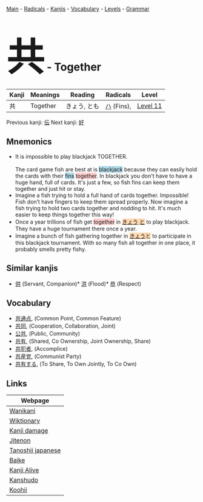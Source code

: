 <style> bigfont {font-size: 100px}</style>
[Main](../index.md) -
[Radicals](../radicals.md) -
[Kanjis](../kanjis.md) -
[Vocabulary](../vocabulary.md) -
[Levels](../levels.md) -
[Grammar](../grammar.md)
# <bigfont> 共</bigfont> - Together 

| Kanji | Meanings | Reading | Radicals | Level |
| --- | --- | --- | --- | --- |
| 共 | Together | きょう, とも | [ハ](../radicals/ハ.md) (Fins),  | [Level 11](../levels/wk_level11.md) |

Previous kanji: [伝](伝.md) Next kanji: [好](好.md) 

## Mnemonics
 * It is impossible to play blackjack TOGETHER.<br><br>The card game fish are best at is <span style="background-color:#ADD8E6"> blackjack</span> because they can easily hold the cards with their <span style="background-color:#ADD8E6"> fins</span> <span style="background-color:#ffcccb"> together</span>. In blackjack you don't have to have a huge hand, full of cards. It's just a few, so fish fins can keep them together and just hit or stay.
* Imagine a fish trying to hold a full hand of cards together. Impossible! Fish don’t have fingers to keep them spread properly. Now imagine a fish trying to hold two cards together and nodding to hit. It's much easier to keep things together this way!
* Once a year trillions of fish get <span style="background-color:#ffcccb"> together</span> in <span style="background-color:#ffcccb"> <span style="background-color:#fed8b1"> [きょう](https://jisho.org/search/きょう)</span></span><span style="background-color:#fed8b1"> [と](https://jisho.org/search/と)</span> to play blackjack. They have a huge tournament there once a year.
* Imagine a bunch of fish gathering together in <span style="background-color:#fed8b1"> [きょう](https://jisho.org/search/きょう)と</span> to participate in this blackjack tournament. With so many fish all together in one place, it probably smells pretty fishy.


## Similar kanjis
 * [供](供.md) (Servant, Companion)* [洪](洪.md) (Flood)* [恭](恭.md) (Respect)


## Vocabulary
 * [共通点](../vocabulary/共.md), (Common Point, Common Feature)
* [共同](../vocabulary/共.md), (Cooperation, Collaboration, Joint)
* [公共](../vocabulary/共.md), (Public, Community)
* [共有](../vocabulary/共.md), (Shared, Co Ownership, Joint Ownership, Share)
* [共犯者](../vocabulary/共.md), (Accomplice)
* [共産党](../vocabulary/共.md), (Communist Party)
* [共有する](../vocabulary/共.md), (To Share, To Own Jointly, To Co Own)



## Links 

| Webpage |
| --- |
| [Wanikani          ](https://www.wanikani.com/kanji/共) |
| [Wiktionary        ](https://en.wiktionary.org/wiki/共) |
| [Kanji damage      ](http://www.kanjidamage.com/kanji/search?utf8=✓&q=共) |
| [Jitenon           ](https://jitenon.com/kanji/共) |
| [Tanoshii japanese ](https://www.tanoshiijapanese.com/dictionary/kanji.cfm?k=共) |
| [Baike             ](https://baike.baidu.com/item/共) |
| [Kanji Alive       ](https://app.kanjialive.com/共) |
| [Kanshudo          ](https://www.kanshudo.com/searchmn?q=共) |
| [Koohii            ](https://kanji.koohii.com/study/kanji/共) |
